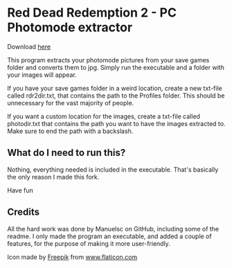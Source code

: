 # Red Dead Redemption 2 - PC Photomode extractor

Download [here](https://github.com/Ivan-Malinovski/rdr2-photomode-extractor/releases)

This program extracts your photomode pictures from your save games folder and converts them to jpg. Simply run the executable and a folder with your images will appear.

If you have your save games folder in a weird location, create a new txt-file called rdr2dir.txt, that contains the path to the Profiles folder. This should be unnecessary for the vast majority of people.

If you want a custom location for the images, create a txt-file called photodir.txt that contains the path you want to have the images extracted to. Make sure to end the path with a backslash.

## What do I need to run this?
Nothing, everything needed is included in the executable. That's basically the only reason I made this fork.

Have fun

## Credits

All the hard work was done by Manuelsc on GitHub, including some of the readme. I only made the program an executable, and added a couple of features, for the purpose of making it more user-friendly.

Icon made by [Freepik](https://www.flaticon.com/authors/freepik) from www.flaticon.com
